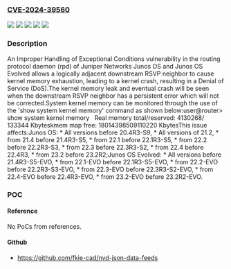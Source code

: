 ### [CVE-2024-39560](https://cve.mitre.org/cgi-bin/cvename.cgi?name=CVE-2024-39560)
![](https://img.shields.io/static/v1?label=Product&message=Junos%20OS%20Evolved&color=blue)
![](https://img.shields.io/static/v1?label=Product&message=Junos%20OS&color=blue)
![](https://img.shields.io/static/v1?label=Version&message=0%3C%2020.4R3-S9%20&color=brighgreen)
![](https://img.shields.io/static/v1?label=Version&message=0%3C%2021.4R3-S5-EVO%20&color=brighgreen)
![](https://img.shields.io/static/v1?label=Vulnerability&message=CWE-755%20Improper%20Handling%20of%20Exceptional%20Conditions&color=brighgreen)

### Description

An Improper Handling of Exceptional Conditions vulnerability in the routing protocol daemon (rpd) of Juniper Networks Junos OS and Junos OS Evolved allows a logically adjacent downstream RSVP neighbor to cause kernel memory exhaustion, leading to a kernel crash, resulting in a Denial of Service (DoS).The kernel memory leak and eventual crash will be seen when the downstream RSVP neighbor has a persistent error which will not be corrected.System kernel memory can be monitored through the use of the 'show system kernel memory' command as shown below:user@router> show system kernel memory    Real memory total/reserved: 4130268/ 133344 Kbyteskmem map free: 18014398509110220 KbytesThis issue affects:Junos OS:  *  All versions before 20.4R3-S9,  *  All versions of 21.2,  *  from 21.4 before 21.4R3-S5,  *  from 22.1 before 22.1R3-S5,  *  from 22.2 before 22.2R3-S3,  *  from 22.3 before 22.3R3-S2,  *  from 22.4 before 22.4R3,  *  from 23.2 before 23.2R2;Junos OS Evolved:  *  All versions before 21.4R3-S5-EVO,  *  from 22.1-EVO before 22.1R3-S5-EVO,   *  from 22.2-EVO before 22.2R3-S3-EVO,   *  from 22.3-EVO before 22.3R3-S2-EVO,   *  from 22.4-EVO before 22.4R3-EVO,   *  from 23.2-EVO before 23.2R2-EVO.

### POC

#### Reference
No PoCs from references.

#### Github
- https://github.com/fkie-cad/nvd-json-data-feeds


